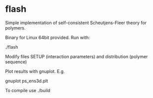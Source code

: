 # flash
Simple implementation of self-consistent Scheutjens-Fleer theory for polymers.

Binary for Linux 64bit provided. Run with:

./flash

Modify files SETUP (interaction parameters) and distribution (polymer sequence)

Plot results with gnuplot. E.g. 

gnuplot ps_ens3d.plt

To compile use ./build

